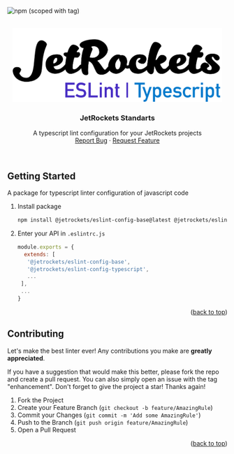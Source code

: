 ![npm (scoped with tag)](https://img.shields.io/npm/v/@jetrockets/eslint-config-typescript/latest?color=%2300E400&label=eslint-config-typescript&logo=typescript&logoColor=%23fff&style=flat-square)

<!-- PROJECT LOGO -->
<br />
<div align="center">
  <a href="https://github.com/jetrockets/eslint-config">
    <img src="images/LogoESLintTypescript.png" alt="Logo" width="480" height="170">
  </a>

  <h3 align="center">JetRockets Standarts</h3> 

  <p align="center">
    A typescript lint configuration for your JetRockets projects
    <br />
    <a href="https://github.com/jetrockets/eslint-config/issues">Report Bug</a>
    ·
    <a href="https://github.com/jetrockets/eslint-config/issues">Request Feature</a>
  </p>
</div>
<br />


<!-- GETTING STARTED -->
## Getting Started

A package for typescript linter configuration of javascript code
1. Install package
   ```sh
   npm install @jetrockets/eslint-config-base@latest @jetrockets/eslint-config-typescript@latest
   ```
2. Enter your API in `.eslintrc.js`
   ```js
   module.exports = {
     extends: [
      '@jetrockets/eslint-config-base',
      '@jetrockets/eslint-config-typescript',
      ...
    ],
    ...
   }
   ```
<p align="right">(<a href="#top">back to top</a>)</p>

<!-- CONTRIBUTING -->
## Contributing

Let's make the best linter ever! Any contributions you make are **greatly appreciated**.

If you have a suggestion that would make this better, please fork the repo and create a pull request. You can also simply open an issue with the tag "enhancement".
Don't forget to give the project a star! Thanks again!

1. Fork the Project
2. Create your Feature Branch (`git checkout -b feature/AmazingRule`)
3. Commit your Changes (`git commit -m 'Add some AmazingRule'`)
4. Push to the Branch (`git push origin feature/AmazingRule`)
5. Open a Pull Request

<p align="right">(<a href="#top">back to top</a>)</p>